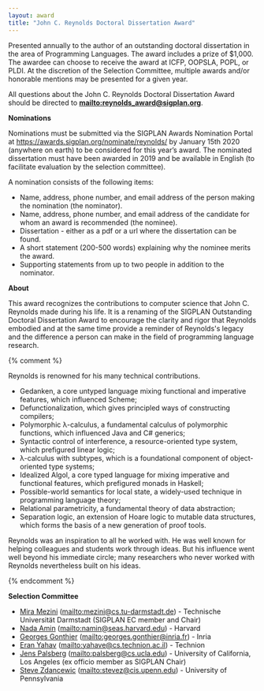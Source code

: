 ```yaml
---
layout: award
title: "John C. Reynolds Doctoral Dissertation Award"
---
```


Presented annually to the author of an outstanding doctoral
dissertation in the area of Programming Languages. The award includes
a prize of $1,000. The awardee can choose to receive the award at
ICFP, OOPSLA, POPL, or PLDI. At the discretion of the Selection
Committee, multiple awards and/or honorable mentions may be presented
for a given year.

All questions about the John C. Reynolds Doctoral Dissertation Award
should be directed to **<mailto:reynolds_award@sigplan.org>**.


**Nominations**

Nominations must be submitted via the SIGPLAN Awards Nomination Portal
at <https://awards.sigplan.org/nominate/reynolds/> by January 15th 2020 
(anywhere on earth) to be considered for this year’s award. The nominated 
dissertation must have been awarded in 2019 and be available in English 
(to facilitate evaluation by the selection committee).

A nomination consists of the following items:

 *  Name, address, phone number, and email address of the person making the nomination (the nominator).
 *  Name, address, phone number, and email address of the candidate for whom an award is recommended (the nominee).
 *  Dissertation - either as a pdf or a url where the dissertation can be found.
 *  A short statement (200-500 words) explaining why the nominee merits the award.
 *  Supporting statements from up to two people in addition to the nominator.


**About**

This award recognizes the contributions to computer science that John
C. Reynolds made during his life. It is a renaming of the SIGPLAN
Outstanding Doctoral Dissertation Award to encourage the clarity and
rigor that Reynolds embodied and at the same time provide a reminder
of Reynolds's legacy and the difference a person can make in the field
of programming language research.

{% comment %}

Reynolds is renowned for his many technical contributions.

 * Gedanken, a core untyped language mixing functional and imperative features, which influenced Scheme;
 * Defunctionalization, which gives principled ways of constructing compilers;
 * Polymorphic λ-calculus, a fundamental calculus of polymorphic functions, which influenced Java and C# generics;
 * Syntactic control of interference, a resource-oriented type system, which prefigured linear logic;
 * λ-calculus with subtypes, which is a foundational component of object-oriented type systems;
 * Idealized Algol, a core typed language for mixing imperative and functional features, which prefigured monads in Haskell;
 * Possible-world semantics for local state, a widely-used technique in programming language theory;
 * Relational parametricity, a fundamental theory of data abstraction;
 * Separation logic, an extension of Hoare logic to mutable data structures, which forms the basis of a new generation of proof tools.

Reynolds was an inspiration to all he worked with. He was well known
for helping colleagues and students work through ideas. But his
influence went well beyond his immediate circle; many researchers who
never worked with Reynolds nevertheless built on his ideas.

{% endcomment %}

**Selection Committee**

 * [Mira Mezini](https://www.stg.tu-darmstadt.de/staff/mira_mezini/) (<mailto:mezini@cs.tu-darmstadt.de>) - Technische Universität Darmstadt (SIGPLAN EC member and Chair)
 * [Nada Amin](https://namin.seas.harvard.edu/people/nada-amin) (<mailto:namin@seas.harvard.edu>) - Harvard
 * [Georges Gonthier](http://www.msr-inria.fr/researchers/georges-gonthier/) (<mailto:georges.gonthier@inria.fr>) - Inria
 * [Eran Yahav](http://www.cs.technion.ac.il/~yahave/) (<mailto:yahave@cs.technion.ac.il>) - Technion
 * [Jens Palsberg](https://web.cs.ucla.edu/~palsberg/) (<mailto:palsberg@cs.ucla.edu>) - University of California, Los Angeles (ex officio member as SIGPLAN Chair)
 * [Steve Zdancewic](stevez@cis.upenn.edu) (<mailto:stevez@cis.upenn.edu>) - University of Pennsylvania

